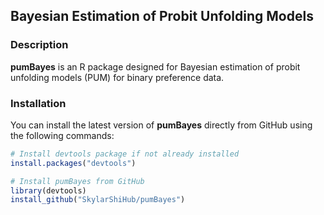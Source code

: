 ## Bayesian Estimation of Probit Unfolding Models

### Description

**pumBayes** is an R package designed for Bayesian estimation of probit unfolding models (PUM) for binary preference data. 

### Installation

You can install the latest version of **pumBayes** directly from GitHub using the following commands:
```R
# Install devtools package if not already installed
install.packages("devtools")

# Install pumBayes from GitHub
library(devtools)
install_github("SkylarShiHub/pumBayes")
```

